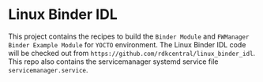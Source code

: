 Linux Binder IDL
===========================

This project contains the recipes to build the `Binder Module` and `FWManager Binder Example Module` for `YOCTO` environment.
The Linux Binder IDL code will be checked out from `https://github.com/rdkcentral/linux_binder_idl`. This repo also contains the  servicemanager systemd service file `servicemanager.service`.
